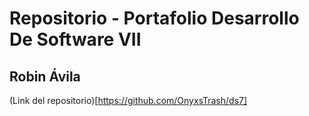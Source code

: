 # Repositorio - Portafolio Desarrollo De Software VII
## Robin Ávila 
(Link del repositorio)[https://github.com/OnyxsTrash/ds7]